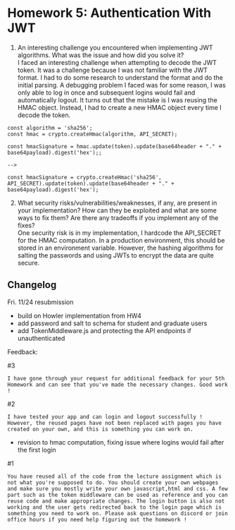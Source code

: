 # Homework 5: Authentication With JWT

1. An interesting challenge you encountered when implementing JWT algorithms. What was the issue and how did you solve it?  
I faced an interesting challenge when attempting to decode the JWT token. It was a challenge because I was not familiar with the JWT format. I had to do some research to understand the format and do the initial parsing. A debugging problem I faced was for some reason, I was only able to log in once and subsequent logins would fail and automatically logout. It turns out that the mistake is I was reusing the HMAC object. Instead, I had to create a new HMAC object every time I decode the token.

```
const algorithm = 'sha256';
const hmac = crypto.createHmac(algorithm, API_SECRET);

const hmacSignature = hmac.update(token).update(base64header + "." + base64payload).digest('hex');;

-->

const hmacSignature = crypto.createHmac('sha256', API_SECRET).update(token).update(base64header + "." + base64payload).digest('hex');

```

2. What security risks/vulnerabilities/weaknesses, if any, are present in your implementation? How can they be exploited and what are some ways to fix them? Are there any tradeoffs if you implement any of the fixes?  
One security risk is in my implementation, I hardcode the API_SECRET for the HMAC computation. In a production environment, this should be stored in an environment variable. However, the hashing algorithms for salting the passwords and using JWTs to encrypt the data are quite secure.



## Changelog

Fri. 11/24 resubmission

- build on Howler implementation from HW4
- add password and salt to schema for student and graduate users
- add TokenMiddleware.js and protecting the API endpoints if unauthenticated

Feedback:  

#3
```
I have gone through your request for additional feedback for your 5th Homework and can see that you've made the necessary changes. Good work !
```

#2
```
I have tested your app and can login and logout successfully ! However, the reused pages have not been replaced with pages you have created on your own, and this is something you can work on.
```

- revision to hmac computation, fixing issue where logins would fail after the first login

#1
```
You have reused all of the code from the lecture assignment which is not what you're supposed to do. You should create your own webpages and make sure you mostly write your own javascript,html and css. A few part such as the token middleware can be used as reference and you can reuse code and make appropriate changes. The login button is also not working and the user gets redirected back to the login page which is something you need to work on. Please ask questions on discord or join office hours if you need help figuring out the homework !
```
